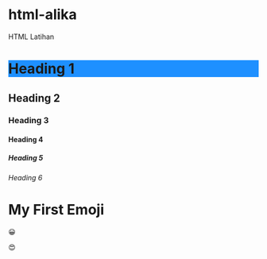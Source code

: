 # html-alika
HTML Latihan

<h1 style="background-color:DodgerBlue;">Heading 1</h1>
<h2>Heading 2</h2>
<h3>Heading 3</h3>
<h4>Heading 4</h4>
<h5>Heading 5</h5>
<h6>Heading 6</h6>

<!DOCTYPE html>
<html>
<meta charset="UTF-8">
<body>

<h1>My First Emoji</h1>

<p>&#128512;</p>
<p>&#128525;</p>

</body>
</html>
